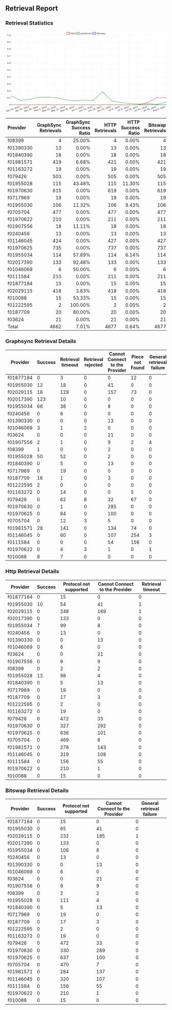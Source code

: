## Retrieval Report
### Retrieval Statistics
<img src="https://raw.githubusercontent.com/data-preservation-programs/filplus-checker-assets/main/filecoin-project/filecoin-plus-large-datasets/issues/1538/1691458788582.png"/>

| Provider  | GraphSync Retrievals | GraphSync Success Ratio | HTTP Retrievals | HTTP Success Ratio | Bitswap Retrievals | Bitswap Success Ratio |
| :-------- | -------------------: | ----------------------: | --------------: | -----------------: | -----------------: | --------------------: |
| f08399    |                    4 |                  25.00% |               4 |              0.00% |                  4 |                 0.00% |
| f01390330 |                   13 |                   0.00% |              13 |              0.00% |                 13 |                 0.00% |
| f01840390 |                   18 |                   0.00% |              18 |              0.00% |                 18 |                 0.00% |
| f01981571 |                  419 |                   6.68% |             421 |              0.00% |                421 |                 0.00% |
| f01163272 |                   19 |                   0.00% |              19 |              0.00% |                 19 |                 0.00% |
| f079426   |                  503 |                   0.00% |             505 |              0.00% |                505 |                 0.00% |
| f01955028 |                  115 |                  43.48% |             115 |             11.30% |                115 |                 0.00% |
| f01970630 |                  615 |                   0.00% |             619 |              0.00% |                619 |                 0.00% |
| f0717969  |                   19 |                   0.00% |              19 |              0.00% |                 19 |                 0.00% |
| f01955030 |                  106 |                  11.32% |             106 |              9.43% |                106 |                 0.00% |
| f0705704  |                  477 |                   0.00% |             477 |              0.00% |                477 |                 0.00% |
| f01970622 |                  210 |                   0.00% |             211 |              0.00% |                211 |                 0.00% |
| f01907556 |                   18 |                  11.11% |              18 |              0.00% |                 18 |                 0.00% |
| f0240456  |                   13 |                   0.00% |              13 |              0.00% |                 13 |                 0.00% |
| f01146045 |                  424 |                   0.00% |             427 |              0.00% |                427 |                 0.00% |
| f01970625 |                  735 |                   0.00% |             737 |              0.00% |                737 |                 0.00% |
| f01955034 |                  114 |                  57.89% |             114 |              6.14% |                114 |                 0.00% |
| f02017390 |                  133 |                  92.48% |             133 |              0.00% |                133 |                 0.00% |
| f01046069 |                    6 |                  50.00% |               6 |              0.00% |                  6 |                 0.00% |
| f0111584  |                  210 |                   0.00% |             211 |              0.00% |                211 |                 0.00% |
| f01877184 |                   15 |                   0.00% |              15 |              0.00% |                 15 |                 0.00% |
| f02029115 |                  418 |                   3.83% |             418 |              0.00% |                418 |                 0.00% |
| f010088   |                   15 |                  53.33% |              15 |              0.00% |                 15 |                 0.00% |
| f01222595 |                    2 |                 100.00% |               2 |              0.00% |                  2 |                 0.00% |
| f0187709  |                   20 |                  80.00% |              20 |              0.00% |                 20 |                 0.00% |
| f03624    |                   21 |                   0.00% |              21 |              0.00% |                 21 |                 0.00% |
| Total     |                 4662 |                   7.01% |            4677 |              0.64% |               4677 |                 0.00% |

### Graphsync Retrieval Details
| Provider  | Success | Retrieval timeout | Retrieval rejected | Cannot Connect to the Provider | Piece not Found | General retrieval failure | Unconfirmed block transfer | Provider not online | Retrieval not free | Retrieval throttled |
| --------- | ------- | ----------------- | ------------------ | ------------------------------ | --------------- | ------------------------- | -------------------------- | ------------------- | ------------------ | ------------------- |
| f01877184 | 0       | 3                 | 0                  | 0                              | 12              | 0                         | 0                          | 0                   | 0                  | 0                   |
| f01955030 | 12      | 18                | 0                  | 41                             | 0               | 0                         | 0                          | 35                  | 0                  | 0                   |
| f02029115 | 16      | 129               | 0                  | 157                            | 73              | 0                         | 43                         | 0                   | 0                  | 0                   |
| f02017390 | 123     | 10                | 0                  | 0                              | 0               | 0                         | 0                          | 0                   | 0                  | 0                   |
| f01955034 | 66      | 38                | 0                  | 8                              | 0               | 0                         | 2                          | 0                   | 0                  | 0                   |
| f0240456  | 0       | 6                 | 0                  | 0                              | 0               | 0                         | 0                          | 7                   | 0                  | 0                   |
| f01390330 | 0       | 0                 | 0                  | 13                             | 0               | 0                         | 0                          | 0                   | 0                  | 0                   |
| f01046069 | 3       | 1                 | 2                  | 0                              | 0               | 0                         | 0                          | 0                   | 0                  | 0                   |
| f03624    | 0       | 0                 | 0                  | 21                             | 0               | 0                         | 0                          | 0                   | 0                  | 0                   |
| f01907556 | 2       | 1                 | 0                  | 9                              | 2               | 4                         | 0                          | 0                   | 0                  | 0                   |
| f08399    | 1       | 0                 | 0                  | 2                              | 0               | 0                         | 0                          | 0                   | 0                  | 1                   |
| f01955028 | 50      | 52                | 0                  | 2                              | 0               | 0                         | 11                         | 0                   | 0                  | 0                   |
| f01840390 | 0       | 5                 | 0                  | 13                             | 0               | 0                         | 0                          | 0                   | 0                  | 0                   |
| f0717969  | 0       | 19                | 0                  | 0                              | 0               | 0                         | 0                          | 0                   | 0                  | 0                   |
| f0187709  | 16      | 1                 | 0                  | 3                              | 0               | 0                         | 0                          | 0                   | 0                  | 0                   |
| f01222595 | 2       | 0                 | 0                  | 0                              | 0               | 0                         | 0                          | 0                   | 0                  | 0                   |
| f01163272 | 0       | 14                | 0                  | 0                              | 5               | 0                         | 0                          | 0                   | 0                  | 0                   |
| f079426   | 0       | 62                | 8                  | 32                             | 67              | 0                         | 0                          | 0                   | 334                | 0                   |
| f01970630 | 0       | 1                 | 0                  | 285                            | 0               | 0                         | 0                          | 329                 | 0                  | 0                   |
| f01970625 | 0       | 84                | 0                  | 100                            | 0               | 0                         | 0                          | 551                 | 0                  | 0                   |
| f0705704  | 0       | 12                | 3                  | 5                              | 0               | 0                         | 64                         | 103                 | 290                | 0                   |
| f01981571 | 28      | 141               | 0                  | 134                            | 74              | 0                         | 42                         | 0                   | 0                  | 0                   |
| f01146045 | 0       | 60                | 0                  | 107                            | 254             | 3                         | 0                          | 0                   | 0                  | 0                   |
| f0111584  | 0       | 0                 | 0                  | 54                             | 156             | 0                         | 0                          | 0                   | 0                  | 0                   |
| f01970622 | 0       | 4                 | 3                  | 1                              | 0               | 1                         | 25                         | 176                 | 0                  | 0                   |
| f010088   | 8       | 7                 | 0                  | 0                              | 0               | 0                         | 0                          | 0                   | 0                  | 0                   |

### Http Retrieval Details
| Provider  | Success | Protocol not supported | Cannot Connect to the Provider | Retrieval timeout |
| --------- | ------- | ---------------------- | ------------------------------ | ----------------- |
| f01877184 | 0       | 15                     | 0                              | 0                 |
| f01955030 | 10      | 54                     | 41                             | 1                 |
| f02029115 | 0       | 248                    | 169                            | 1                 |
| f02017390 | 0       | 133                    | 0                              | 0                 |
| f01955034 | 7       | 99                     | 8                              | 0                 |
| f0240456  | 0       | 13                     | 0                              | 0                 |
| f01390330 | 0       | 0                      | 13                             | 0                 |
| f01046069 | 0       | 6                      | 0                              | 0                 |
| f03624    | 0       | 0                      | 21                             | 0                 |
| f01907556 | 0       | 9                      | 9                              | 0                 |
| f08399    | 0       | 2                      | 2                              | 0                 |
| f01955028 | 13      | 98                     | 4                              | 0                 |
| f01840390 | 0       | 5                      | 13                             | 0                 |
| f0717969  | 0       | 19                     | 0                              | 0                 |
| f0187709  | 0       | 17                     | 3                              | 0                 |
| f01222595 | 0       | 2                      | 0                              | 0                 |
| f01163272 | 0       | 19                     | 0                              | 0                 |
| f079426   | 0       | 472                    | 33                             | 0                 |
| f01970630 | 0       | 327                    | 292                            | 0                 |
| f01970625 | 0       | 636                    | 101                            | 0                 |
| f0705704  | 0       | 469                    | 8                              | 0                 |
| f01981571 | 0       | 278                    | 143                            | 0                 |
| f01146045 | 0       | 319                    | 108                            | 0                 |
| f0111584  | 0       | 156                    | 55                             | 0                 |
| f01970622 | 0       | 210                    | 1                              | 0                 |
| f010088   | 0       | 15                     | 0                              | 0                 |

### Bitswap Retrieval Details
| Provider  | Success | Protocol not supported | Cannot Connect to the Provider | General retrieval failure |
| --------- | ------- | ---------------------- | ------------------------------ | ------------------------- |
| f01877184 | 0       | 15                     | 0                              | 0                         |
| f01955030 | 0       | 65                     | 41                             | 0                         |
| f02029115 | 0       | 232                    | 185                            | 1                         |
| f02017390 | 0       | 133                    | 0                              | 0                         |
| f01955034 | 0       | 106                    | 8                              | 0                         |
| f0240456  | 0       | 13                     | 0                              | 0                         |
| f01390330 | 0       | 0                      | 13                             | 0                         |
| f01046069 | 0       | 6                      | 0                              | 0                         |
| f03624    | 0       | 0                      | 21                             | 0                         |
| f01907556 | 0       | 9                      | 9                              | 0                         |
| f08399    | 0       | 2                      | 2                              | 0                         |
| f01955028 | 0       | 111                    | 4                              | 0                         |
| f01840390 | 0       | 5                      | 13                             | 0                         |
| f0717969  | 0       | 19                     | 0                              | 0                         |
| f0187709  | 0       | 17                     | 3                              | 0                         |
| f01222595 | 0       | 2                      | 0                              | 0                         |
| f01163272 | 0       | 19                     | 0                              | 0                         |
| f079426   | 0       | 472                    | 33                             | 0                         |
| f01970630 | 0       | 330                    | 289                            | 0                         |
| f01970625 | 0       | 637                    | 100                            | 0                         |
| f0705704  | 0       | 470                    | 7                              | 0                         |
| f01981571 | 0       | 284                    | 137                            | 0                         |
| f01146045 | 0       | 320                    | 107                            | 0                         |
| f0111584  | 0       | 156                    | 55                             | 0                         |
| f01970622 | 0       | 210                    | 1                              | 0                         |
| f010088   | 0       | 15                     | 0                              | 0                         |

